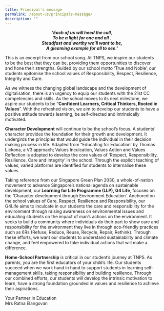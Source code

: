 ```yaml
---
title: Principal's message
permalink: /about-us/principals-message/
description: ""
---
```

<strong><center><em>'Each of us will heed the call,<br>
To be a light for one and all .<br>
Steadfast and worthy we’ll want to be,<br>
	A gleaming example for all to see.'</em></center></strong>

This is an excerpt from our school song. At TNPS, we inspire our students to be the best that they can be, providing them opportunities to discover and hone their strengths. Guided by our school motto ‘True and Noble’, our students epitomise the school values of Responsibility, Respect, Resilience, Integrity and Care.

  

As we witness the changing global landscape and the development of digitalisation, there is an urgency to equip our students with the 21st CC competencies and skills. As the school moves to its next milestone, we aspire our students to be “**Confident Learners, Critical Thinkers, Rooted in Values**”. With the refreshed vision, we aim to develop our students to have a positive attitude towards learning, be self-directed and intrinsically motivated.

  

**Character Development** will continue to be the school’s focus. A students’ character provides the foundation for their growth and development. It undergirds the principles that would guide the individual in their decision making process in life. Adapted from “Educating for Education’ by Thomas Lickona, a V3 approach; Values Inculcation, Values Action and Values Reflection is adopted to develop the core values of ‘Respect, Responsibility, Resilience, Care and Integrity’ in the school. Through the explicit teaching of values, varied platforms are identified for students to internalise these values.

  

Taking reference from our Singapore Green Plan 2030, a whole-of-nation movement to advance Singapore’s national agenda on sustainable development, our **Learning for Life Programme (LLP), G4 Life**, focuses on the ‘Character development through Environment Education’. Anchored on the school values of Care, Respect, Resilience and Responsibility, our G4Life aims to inculcate in our students the care and responsibility for the environment through raising awareness on environmental issues and educating students on the impact of man’s actions on the environment. It seeks to build a community where individuals do their part to show care and responsibility for the environment they live in through eco-friendly practices such as 6Rs (Refuse, Reduce, Reuse, Recycle, Repair, Rethink). Through these efforts, we want our students to understand sustainability and climate change, and feel empowered to take individual actions that will make a difference.

  

**Home-School Partnership** is critical in our student’s journey at TNPS. As parents, you are the first educators of your child’s life. Our students succeed when we work hand in hand to support students in learning self-management skills, taking responsibility and building resilience. Through our combined efforts, our students will develop the intrinsic motivation to learn, have a strong foundation grounded in values and resilience to achieve their aspirations.

  

Your Partner in Education   
Mrs Ratna Elangovan
